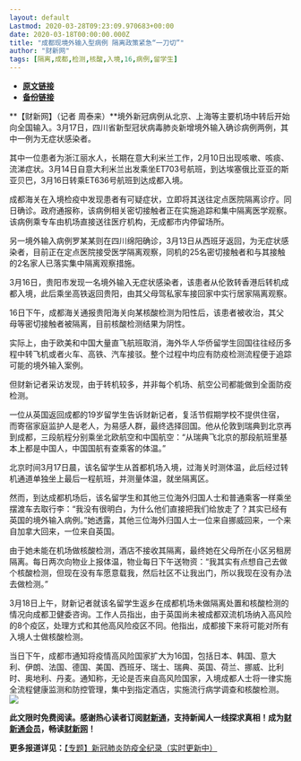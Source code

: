 ```yaml
---
layout: default
Lastmod: 2020-03-28T09:23:09.970683+00:00
date: 2020-03-18T00:00:00.000Z
title: "成都现境外输入型病例 隔离政策紧急“一刀切”"
author: "财新网"
tags: [隔离,成都,检测,核酸,入境,16,病例,留学生]
---
```


* [**原文链接**](http://china.caixin.com/2020-03-18/101530625.html)
* [**备份链接**](http://archive.ph/8F9pb)


**【财新网】（记者 周泰来）**境外新冠病例从北京、上海等主要机场中转后开始向全国输入。3月17日，四川省新型冠状病毒肺炎新增境外输入确诊病例两例，其中一例为无症状感染者。

其中一位患者为浙江丽水人，长期在意大利米兰工作，2月10日出现咳嗽、咳痰、流涕症状。3月14日自意大利米兰出发乘坐ET703号航班，到达埃塞俄比亚亚的斯亚贝巴，3月16日转乘ET636号航班到达成都入境。

成都海关在入境检疫中发现患者有可疑症状，立即将其送往定点医院隔离诊疗。同日确诊。政府通报称，该病例相关密切接触者正在实施追踪和集中隔离医学观察。该病例乘专车由机场直接送往医疗机构，无成都市内停留场所。

另一境外输入病例罗某某则在四川绵阳确诊，3月13日从西班牙返回，为无症状感染者，目前正在定点医院接受医学隔离观察，同机的25名密切接触者和与其接触的2名家人已落实集中隔离观察措施。

3月16日，贵阳市发现一名境外输入无症状感染者，该患者从伦敦转香港后转机成都入境，此后乘坐高铁返回贵阳，由其父母驾私家车接回家中实行居家隔离观察。

16日下午，成都海关通报贵阳海关向某核酸检测为阳性后，该患者被收治，其父母等密切接触者被隔离，目前核酸检测结果为阴性。

实际上，由于欧美和中国大量直飞航班取消，海外华人华侨留学生回国往往经历多程中转飞机或者火车、高铁、汽车接驳。整个过程中均应有防疫检测流程便于追踪可能的境外输入案例。

但财新记者采访发现，由于转机较多，并非每个机场、航空公司都能做到全面防疫检测。

一位从英国返回成都的19岁留学生告诉财新记者，复活节假期学校不提供住宿，而寄宿家庭监护人是老人，为易感人群，最终选择回国。他从伦敦到瑞典到北京再到成都，三段航程分别乘坐北欧航空和中国航空：“从瑞典飞北京的那段航班里基本上都是中国人，中国国航有查乘客的体温。”

北京时间3月17日晨，该名留学生从首都机场入境，过海关时测体温，此后经过转机通道单独坐上最后一程航班，并测量体温，就坐隔离区。

然而，到达成都机场后，该名留学生和其他三位海外归国人士和普通乘客一样乘坐摆渡车去取行李：“我没有很明白，为什么他们直接把我们给放走了？其实已经有英国的境外输入病例。”她透露，其他三位海外归国人士一位来自挪威回来，一个来自加拿大回来，一位来自英国。

由于她未能在机场做核酸检测，酒店不接收其隔离，最终她在父母所在小区另租房隔离。每日两次向物业上报体温，物业每日下午送物资：“我其实有点想自己去做个核酸检测，但现在没有车愿意载我，然后社区不让我出门，所以我现在没有办法去做检测。”

3月18日上午，财新记者就该名留学生返乡在成都机场未做隔离处置和核酸检测的情况向成都卫健委咨询。工作人员指出，由于英国尚未被成都双流机场纳入高风险的8个疫区，处理方式和其他高风险疫区不同。他指出，成都接下来将可能对所有入境人士做核酸检测。

当日下午，成都市通知将疫情高风险国家扩大为16国，包括日本、韩国、意大利、伊朗、法国、德国、美国、西班牙、瑞士、瑞典、英国、荷兰、挪威、比利时、奥地利、丹麦。通知称，无论是否来自高风险国家，入境成都人士将一律实施全流程健康监测和防控管理，集中到指定酒店，实施流行病学调查和核酸检测。[![](/images/post/d02a42d9cb3dec9320e5f550278911c7.ico)](http://china.caixin.com/2020-03-18/101530625.html)

**此文限时免费阅读。感谢热心读者订阅[财新通](http://mall.caixin.com/mall/web/product/product.html?id=733&originReferrer=appfree&channelSource=appfree)，支持新闻人一线探求真相！成为[财新通会员](http://mall.caixin.com/mall/web/list/list.html?type=127&originReferrer=appfree&channelSource=appfree)，畅读[财新网](https://datayi.cn/1lnZaaidYRRn)！**

**更多报道详见：**[【专题】新冠肺炎防疫全纪录（实时更新中）](http://m.app.caixin.com/m_topic_detail/1473.html)

